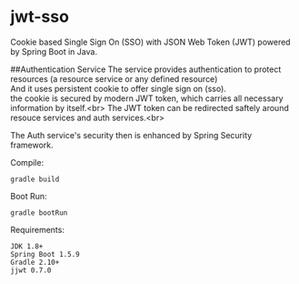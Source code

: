 # jwt-sso
Cookie based Single Sign On (SSO) with JSON Web Token (JWT) powered by Spring Boot in Java.<br/>

##Authentication Service
The service provides authentication to protect resources (a resource service or any defined resource)<br/>
And it uses persistent cookie to offer single sign on (sso).<br/>
the cookie is secured by modern JWT token, which carries all necessary information by itself.<br\>
The JWT token can be redirected saftely around resouce services and auth services.<br\>

The Auth service's security then is enhanced by Spring Security framework.


Compile:
```
gradle build
```

Boot Run:
```
gradle bootRun
```

Requirements:
```
JDK 1.8+
Spring Boot 1.5.9
Gradle 2.10+
jjwt 0.7.0
```
